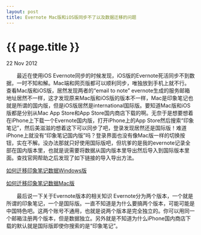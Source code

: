 ```yaml
---
layout: post
title: Evernote Mac版和iOS版同步不了以及数据迁移的问题
---
```


{{ page.title }}
================

<p class="meta">22 Nov 2012</p>

&emsp;&emsp;最近在使用iOS Evernote同步的时候发现，iOS版的Evernote死活同步不到数据，一时不知和解。Mac端和网页版都可以顺利同步，唯独放到手机上就不行。查看Mac版和iOS版，居然发现两者的“email to note” evernote生成的服务邮箱地址居然不一样，这才发现原来Mac版和iOS版的版本不一样，Mac是印象笔记也就是所谓的国内版，但是iOS版居然是international国际版。要知道Mac版和iOS版都是分别从Mac App Store和App Store国内商店下载的啊。无奈于是想要想着在iPhone上下载一个Evernote国内版，打开iPhone上的App Store然后搜索“印象笔记”，然后美滋滋的想着这下可以同步了吧，登录发现居然还是国际版！难道iPhone上就没有“印象笔记国内版”吗？登录界面也没有像Mac版一样的切换按钮，实在不解。没办法那就只好使用国际版吧，但坑爹的是我的evernote记录全部在国内版本里，也就是说需要将数据从国内版本里导出然后导入到国际版本里面。查找官网帮助之后发现了如下链接的导入导出方法。
  
  [如何迁移印象笔记数据Windows版](http://blog.yinxiang.com/blog/2012/05/16/export-to-yx-windows/)
  
  [如何迁移印象笔记数据Mac版](http://blog.yinxiang.com/blog/2012/05/18/export-to-yx-mac/)
  
&emsp;&emsp;最后说一下关于Evernote版本的相关知识
Evernote分为两个版本，一个就是所谓的印象笔记，一个是国际版。一直不知道是为什么要搞两个版本，可能可能是中国特色吧。这两个账号不通用，也就是说两个版本是完全独立的。你可以用同一个邮箱注册两个版本，但是数据独立。另外就是不知道为什么iPhone国内商店下载的默认就是国际版即使你搜索的是“印象笔记”。